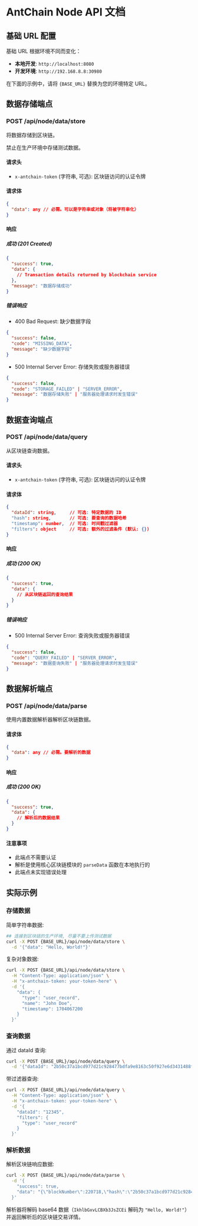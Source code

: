 # AntChain Node API 文档

## 基础 URL 配置

基础 URL 根据环境不同而变化：

- **本地开发**: `http://localhost:8080`
- **开发环境**: `http://192.168.8.8:30980`
<!-- - **生产环境**: `http://123.57.86.188:32081` -->

在下面的示例中，请将 `{BASE_URL}` 替换为您的环境特定 URL。

## 数据存储端点

### POST /api/node/data/store

将数据存储到区块链。

禁止在生产环境中存储测试数据。

#### 请求头

- `x-antchain-token` (字符串, 可选): 区块链访问的认证令牌

#### 请求体

```json
{
  "data": any // 必需。可以是字符串或对象（将被字符串化）
}
```

#### 响应

##### 成功 (201 Created)

```json
{
  "success": true,
  "data": {
    // Transaction details returned by blockchain service
  },
  "message": "数据存储成功"
}
```

##### 错误响应

- 400 Bad Request: 缺少数据字段

```json
{
  "success": false,
  "code": "MISSING_DATA",
  "message": "缺少数据字段"
}
```

- 500 Internal Server Error: 存储失败或服务器错误

```json
{
  "success": false,
  "code": "STORAGE_FAILED" | "SERVER_ERROR",
  "message": "数据存储失败" | "服务器处理请求时发生错误"
}
```

## 数据查询端点

### POST /api/node/data/query

从区块链查询数据。

#### 请求头

- `x-antchain-token` (字符串, 可选): 区块链访问的认证令牌

#### 请求体

```json
{
  "dataId": string,     // 可选: 特定数据的 ID
  "hash": string,       // 可选: 要查询的数据哈希
  "timestamp": number,  // 可选: 时间戳过滤器
  "filters": object     // 可选: 额外的过滤条件 (默认: {})
}
```

#### 响应

##### 成功 (200 OK)

```json
{
  "success": true,
  "data": {
    // 从区块链返回的查询结果
  }
}
```

##### 错误响应

- 500 Internal Server Error: 查询失败或服务器错误

```json
{
  "success": false,
  "code": "QUERY_FAILED" | "SERVER_ERROR",
  "message": "数据查询失败" | "服务器处理请求时发生错误"
}
```

## 数据解析端点

### POST /api/node/data/parse

使用内置数据解析器解析区块链数据。

#### 请求体

```json
{
  "data": any // 必需。要解析的数据
}
```

#### 响应

##### 成功 (200 OK)

```json
{
  "success": true,
  "data": {
    // 解析后的数据结果
  }
}
```

#### 注意事项

- 此端点不需要认证
- 解析是使用核心区块链模块的 `parseData` 函数在本地执行的
- 此端点未实现错误处理

## 实际示例

### 存储数据

简单字符串数据:

```bash
## 连接到区块链的生产环境, 尽量不要上传测试数据
curl -X POST {BASE_URL}/api/node/data/store \
  -d '{"data": "Hello, World!"}'
```

复杂对象数据:

```bash
curl -X POST {BASE_URL}/api/node/data/store \
  -H "Content-Type: application/json" \
  -H "x-antchain-token: your-token-here" \
  -d '{
    "data": {
      "type": "user_record",
      "name": "John Doe",
      "timestamp": 1704067200
    }
  }'
```

### 查询数据

通过 dataId 查询:

```bash
curl -X POST {BASE_URL}/api/node/data/query \
  -d '{"dataId": "2b50c37a1bcd977d21c928477bdfa9e8163c50f927e6d3431488fc0067fab210"}'
```

带过滤器查询:

```bash
curl -X POST {BASE_URL}/api/node/data/query \
  -H "Content-Type: application/json" \
  -H "x-antchain-token: your-token-here" \
  -d '{
    "dataId": "12345",
    "filters": {
      "type": "user_record"
    }
  }'
```

### 解析数据

解析区块链响应数据:

```bash
curl -X POST {BASE_URL}/api/node/data/parse \
  -d '{
    "success": true,
    "data": "{\"blockNumber\":220718,\"hash\":\"2b50c37a1bcd977d21c928477bdfa9e8163c50f927e6d3431488fc0067fab210\",\"transactionDO\":{\"data\":\"IkhlbGxvLCBXb3JsZCEi\",\"timestamp\":1750814699065,\"txType\":\"TX_DEPOSIT_DATA\"}}"
  }'
```

解析器将解码 base64 数据（`IkhlbGxvLCBXb3JsZCEi` 解码为 `"Hello, World!"`）并返回解析后的区块链交易详情。
